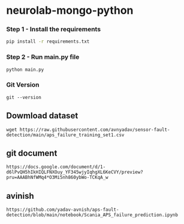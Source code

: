 # neurolab-mongo-python


### Step 1 - Install the requirements

```bash
pip install -r requirements.txt
```

### Step 2 - Run main.py file

```bash
python main.py
```

### Git Version
```
git --version
```

## Dowmload dataset
```
wget https://raw.githubusercontent.com/avnyadav/sensor-fault-detection/main/aps_failure_training_set1.csv
```

## git document
```
https://docs.google.com/document/d/1-d6lPvQH5hIkHIQLFNXOuy_YF345wjyIqhgXL6KeCVY/preview?pru=AAABhNfWMq4*O3Mi5nh860ybWo-TCKqA_w
```

## avinish
```
https://github.com/yadav-avnish/aps-fault-detection/blob/main/notebook/Scania_APS_failure_prediction.ipynb
```
